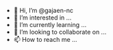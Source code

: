 - 👋 Hi, I’m @gajaen-nc
- 👀 I’m interested in ...
- 🌱 I’m currently learning ...
- 💞️ I’m looking to collaborate on ...
- 📫 How to reach me ...

<!---
gajaen-nc/gajaen-nc is a ✨ special ✨ repository because its `README.md` (this file) appears on your GitHub profile.
You can click the Preview link to take a look at your changes.
--->
